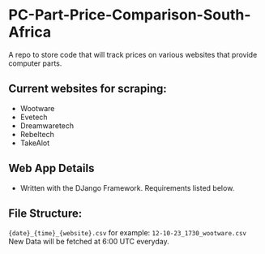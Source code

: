 # PC-Part-Price-Comparison-South-Africa
A repo to store code that will track prices on various websites that provide computer parts. 

## Current websites for scraping: 
 - Wootware
 - Evetech
 - Dreamwaretech
 - Rebeltech
 - TakeAlot

## Web App Details
 - Written with the DJango Framework. Requirements listed below.

## File Structure: 
`{date}_{time}_{website}.csv`
for example: `12-10-23_1730_wootware.csv`  
New Data will be fetched at 6:00 UTC everyday. 
